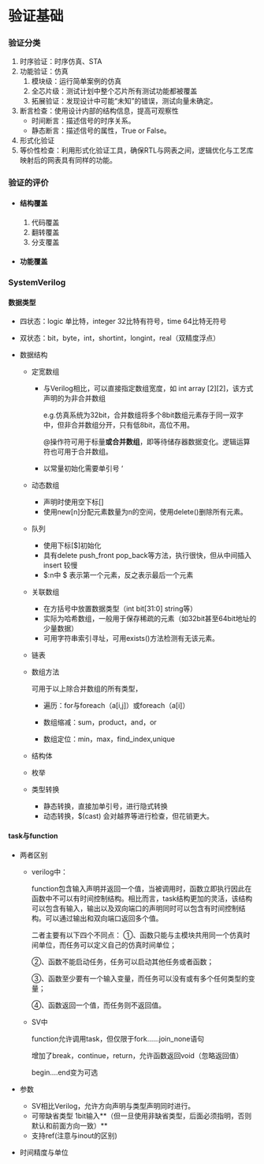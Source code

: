 # 验证基础

### 验证分类

1. 时序验证：时序仿真、STA
2. 功能验证：仿真
   1. 模块级：运行简单案例的仿真
   2. 全芯片级：测试计划中整个芯片所有测试功能都被覆盖
   3. 拓展验证：发现设计中可能“未知”的错误，测试向量未确定。
3. 断言检查：使用设计内部的结构信息，提高可观察性
   - 时间断言：描述信号的时序关系。
   - 静态断言：描述信号的属性，True or False。
4. 形式化验证
5. 等价性检查：利用形式化验证工具，确保RTL与网表之间，逻辑优化与工艺库映射后的网表具有同样的功能。

### 验证的评价

- #### 结构覆盖

  1. 代码覆盖
  2. 翻转覆盖
  3. 分支覆盖

- #### 功能覆盖

### SystemVerilog

#### 数据类型

- 四状态：logic 单比特，integer 32比特有符号，time 64比特无符号

- 双状态：bit，byte，int，shortint，longint，real（双精度浮点）

- 数据结构

  - 定宽数组

    - 与Verilog相比，可以直接指定数组宽度，如 int array \[2][2]，该方式声明的为非合并数组

      e.g.仿真系统为32bit，合并数组将多个8bit数组元素存于同一双字中，但非合并数组分开，只有低8bit，高位不用。

      @操作符可用于标量**或合并数组**，即等待储存器数据变化。逻辑运算符也可用于合并数组。

    - 以常量初始化需要单引号 ‘

  - 动态数组

    - 声明时使用空下标\[]
    - 使用new\[n]分配元素数量为n的空间，使用delete()删除所有元素。

  - 队列

    - 使用下标\[$]初始化
    - 具有delete push_front pop_back等方法，执行很快，但从中间插入 insert 较慢
    - $:n中 \$ 表示第一个元素，反之表示最后一个元素

  - 关联数组

    - 在方括号中放置数据类型（int bit[31:0] string等）
    - 实际为哈希数组，一般用于保存稀疏的元素（如32bit甚至64bit地址的少量数据）
    - 可用字符串索引寻址，可用exists()方法检测有无该元素。

  - 链表

  - 数组方法

    可用于以上除合并数组的所有类型，

    - 遍历：for与foreach（a[i,j]）或foreach（a[i]）

    - 数组缩减：sum，product，and，or
    - 数组定位：min，max，find_index,unique 

  - 结构体

  - 枚举

  - 类型转换

    - 静态转换，直接加单引号，进行隐式转换
    - 动态转换，$(cast) 会对越界等进行检查，但花销更大。

#### task与function

- 两者区别

  - verilog中：

    function包含输入声明并返回一个值，当被调用时，函数立即执行因此在函数中不可以有时间控制结构。相比而言，task结构更加的灵活，该结构可以包含有输入，输出以及双向端口的声明同时可以包含有时间控制结构。可以通过输出和双向端口返回多个值。

    二者主要有以下四个不同点：
    ①、函数只能与主模块共用同一个仿真时间单位，而任务可以定义自己的仿真时间单位；

    ②、函数不能启动任务，任务可以启动其他任务或者函数；

    ③、函数至少要有一个输入变量，而任务可以没有或有多个任何类型的变量；

    ④、函数返回一个值，而任务则不返回值。

  - SV中

    function允许调用task，但仅限于fork......join_none语句

    增加了break，continue，return，允许函数返回void（忽略返回值）

    begin....end变为可选

- 参数

  - SV相比Verilog，允许方向声明与类型声明同时进行。
  - 可带缺省类型 1bit输入**（但一旦使用非缺省类型，后面必须指明，否则默认和前面方向一致）**
  - 支持ref(注意与inout的区别)

- 时间精度与单位

  

